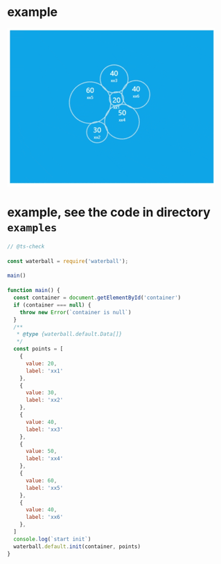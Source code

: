 # example
![example](https://github.com/Mng12345/water_ball/blob/main/examples/mnggiflab-compressed-from-screen-recorder-2023_12_0610_25_51.gif)
# example, see the code in directory `examples`

```js
// @ts-check

const waterball = require('waterball');

main()

function main() {
  const container = document.getElementById('container')
  if (container === null) {
    throw new Error(`container is null`)
  }
  /**
   * @type {waterball.default.Data[]}
   */
  const points = [
    {
      value: 20,
      label: 'xx1'
    },
    {
      value: 30,
      label: 'xx2'
    },
    {
      value: 40,
      label: 'xx3'
    },
    {
      value: 50,
      label: 'xx4'
    },
    {
      value: 60,
      label: 'xx5'
    },
    {
      value: 40,
      label: 'xx6'
    },
  ]
  console.log(`start init`)
  waterball.default.init(container, points)
}



```
